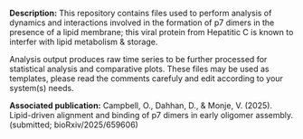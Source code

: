**Description:** This repository contains files used to perform analysis of dynamics and interactions involved in the formation of p7 dimers in the presence of a lipid membrane; this viral protein from Hepatitic C is known to interfer with lipid metabolism & storage. 

Analysis output produces raw time series to be further processed for statistical analysis and comparative plots. These files may be used as templates, please read the comments carefuly and edit according to your system(s) needs.

**Associated publication:**  Campbell, O., Dahhan, D., & Monje, V. (2025). Lipid-driven alignment and binding of p7 dimers in early oligomer assembly. (submitted; bioRxiv/2025/659606)
